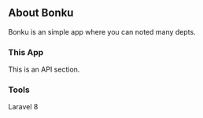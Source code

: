 ## About Bonku

Bonku is an simple app where you can noted many depts.

### This App

This is an API section.

### Tools

Laravel 8
